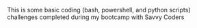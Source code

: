 This is some basic coding (bash, powershell, and python scripts) challenges completed during my bootcamp with Savvy Coders
